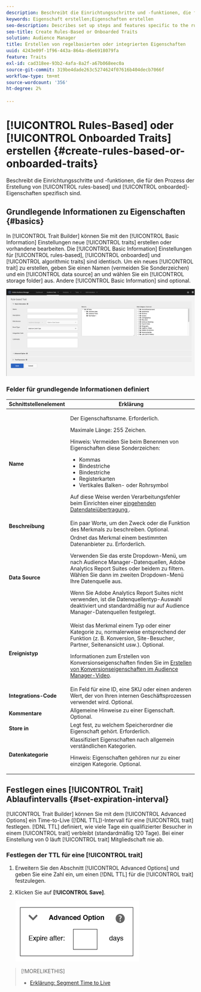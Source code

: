 ```yaml
---
description: Beschreibt die Einrichtungsschritte und -funktionen, die für den regelbasierten und integrierten Prozess zur Erstellung von Eigenschaften spezifisch sind.
keywords: Eigenschaft erstellen;Eigenschaften erstellen
seo-description: Describes set up steps and features specific to the rules-based and onboarded trait creation process.
seo-title: Create Rules-Based or Onboarded Traits
solution: Audience Manager
title: Erstellen von regelbasierten oder integrierten Eigenschaften
uuid: 4243e09f-1f96-443a-864a-d6e6918079fa
feature: Traits
exl-id: cad318ee-93b2-4afa-8a2f-a67b068eec0a
source-git-commit: 319be4dade263c5274624f07616b404decb7066f
workflow-type: tm+mt
source-wordcount: '356'
ht-degree: 2%

---
```


# [!UICONTROL Rules-Based] oder [!UICONTROL Onboarded Traits] erstellen {#create-rules-based-or-onboarded-traits}

Beschreibt die Einrichtungsschritte und -funktionen, die für den Prozess der Erstellung von [!UICONTROL rules-based] und [!UICONTROL onboarded]-Eigenschaften spezifisch sind.

<!-- c_tb_rules_traits.xml -->

## Grundlegende Informationen zu Eigenschaften {#basics}

In [!UICONTROL Trait Builder] können Sie mit den [!UICONTROL Basic Information] Einstellungen neue [!UICONTROL traits] erstellen oder vorhandene bearbeiten. Die [!UICONTROL Basic Information] Einstellungen für [!UICONTROL rules-based], [!UICONTROL onboarded] und [!UICONTROL algorithmic traits] sind identisch. Um ein neues [!UICONTROL trait] zu erstellen, geben Sie einen Namen (vermeiden Sie Sonderzeichen) und ein [!UICONTROL data source] an und wählen Sie ein [!UICONTROL storage folder] aus. Andere [!UICONTROL Basic Information] sind optional.

<!-- c_tb_basics.xml -->

![create-trait](assets/create-trait.png)

### Felder für grundlegende Informationen definiert

<table id="table_42AEC7A5B22346C5BB996D2D36C56229"> 
 <thead> 
  <tr> 
   <th colname="col1" class="entry"> Schnittstellenelement </th> 
   <th colname="col2" class="entry"> Erklärung </th> 
  </tr> 
 </thead>
 <tbody> 
  <tr> 
   <td colname="col1"> <b><span class="uicontrol"> Name</span></b> </td> 
   <td colname="col2"> <p>Der Eigenschaftsname. Erforderlich. </p> <p>Maximale Länge: 255 Zeichen. </p> <p> <p>Hinweis: Vermeiden Sie beim Benennen von Eigenschaften diese Sonderzeichen: 
      <ul id="ul_AB38A333F21A4AA9B5656CBA69BA65E3"> 
       <li id="li_0E5033B540BC41E799075845388E85A7">Kommas </li> 
       <li id="li_B1A6C3E3FB98473A91E4675EE09460F0">Bindestriche </li> 
       <li id="li_579302FE34B64FE0AE3C751012839229">Bindestriche </li> 
       <li id="li_44890F738CC64E449CC2545D701ECBC7">Registerkarten </li> 
       <li id="li_C203837501A94342923C99A7DAD1ED61">Vertikales Balken- oder Rohrsymbol </li> 
      </ul> </p> </p> <p>Auf diese Weise werden Verarbeitungsfehler beim Einrichten einer <a href="../../integration/sending-audience-data/batch-data-transfer-explained/inbound-file-contents.md"> eingehenden Datendateiübertragung </a>. </p> </td> 
  </tr> 
  <tr> 
   <td colname="col1"> <b><span class="uicontrol">Beschreibung</span></b> </td> 
   <td colname="col2"> Ein paar Worte, um den Zweck oder die Funktion des Merkmals zu beschreiben. Optional. </td> 
  </tr> 
  <tr> 
   <td colname="col1"> <b><span class="uicontrol"> Data Source</span></b> </td> 
   <td colname="col2"> Ordnet das Merkmal einem bestimmten Datenanbieter zu. Erforderlich. <p>Verwenden Sie das erste Dropdown-Menü, um nach Audience Manager-Datenquellen, Adobe Analytics Report Suites oder beidem zu filtern. Wählen Sie dann im zweiten Dropdown-Menü Ihre Datenquelle aus.</p><p> Wenn Sie Adobe Analytics Report Suites nicht verwenden, ist die Datenquellentyp-Auswahl deaktiviert und standardmäßig nur auf Audience Manager-Datenquellen festgelegt.</p>  </td> 
  </tr>
   <tr> 
   <td colname="col1"> <b><span class="uicontrol"> Ereignistyp</span></b> </td> 
   <td colname="col2"> Weist das Merkmal einem Typ oder einer Kategorie zu, normalerweise entsprechend der Funktion (z. B. Konversion, Site-Besucher, Partner, Seitenansicht usw.). Optional. <p> Informationen zum Erstellen von Konversionseigenschaften finden Sie im <a href="https://experienceleague.adobe.com/docs/audience-manager-learn/tutorials/build-and-manage-audiences/traits-and-segments/creating-conversion-traits.html">Erstellen von Konversionseigenschaften im Audience Manager-Video</a>. </p></td> 
  </tr> 
  <tr> 
   <td colname="col1"> <b><span class="uicontrol"> Integrations-Code</span></b> </td> 
   <td colname="col2"> Ein Feld für eine ID, eine SKU oder einen anderen Wert, der von Ihren internen Geschäftsprozessen verwendet wird. Optional. </td> 
  </tr> 
  <tr> 
   <td colname="col1"> <b><span class="uicontrol"> Kommentare</span></b> </td> 
   <td colname="col2"> Allgemeine Hinweise zu einer Eigenschaft. Optional. </td> 
  </tr> 
  <tr> 
   <td colname="col1"> <b><span class="uicontrol"> Store in</span></b> </td> 
   <td colname="col2"> Legt fest, zu welchem Speicherordner die Eigenschaft gehört. Erforderlich. </td> 
  </tr> 
  <tr> 
   <td colname="col1"> <b><span class="uicontrol"> Datenkategorie</span></b> </td> 
   <td colname="col2"> Klassifiziert Eigenschaften nach allgemein verständlichen Kategorien. <p>Hinweis: Eigenschaften gehören nur zu einer einzigen Kategorie. Optional. </p> </td> 
  </tr> 
 </tbody> 
</table>

## Festlegen eines [!UICONTROL Trait] Ablaufintervalls {#set-expiration-interval}

[!UICONTROL Trait Builder] können Sie mit dem [!UICONTROL Advanced Options] ein Time-to-Live ([!DNL TTL])-Intervall für eine [!UICONTROL trait] festlegen. [!DNL TTL] definiert, wie viele Tage ein qualifizierter Besucher in einem [!UICONTROL trait] verbleibt (standardmäßig 120 Tage). Bei einer Einstellung von 0 läuft [!UICONTROL trait] Mitgliedschaft nie ab.

<!-- t_tb_ttl.xml -->

### Festlegen der TTL für eine [!UICONTROL trait]

1. Erweitern Sie den Abschnitt [!UICONTROL Advanced Options] und geben Sie eine Zahl ein, um einen [!DNL TTL] für die [!UICONTROL trait] festzulegen.
1. Klicken Sie auf **[!UICONTROL Save]**.

   ![](assets/TTL.png)

>[!MORELIKETHIS]
>
>* [Erklärung: Segment Time to Live](../../features/traits/segment-ttl-explained.md)
